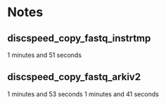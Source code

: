 # Notes

## discspeed_copy_fastq_instrtmp

1 minutes and 51 seconds

## discspeed_copy_fastq_arkiv2

1 minutes and 53 seconds
1 minutes and 41 seconds
